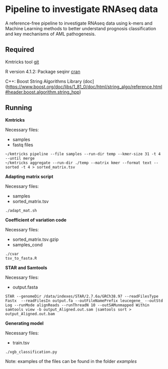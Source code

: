 # Pipeline to investigate RNAseq data

A reference-free pipeline to investigate RNAseq data using k-mers and Machine Learning methods to better understand prognosis classification and key mechanisms of AML pathogenesis.

## Required
Kmtricks tool [git](<https://github.com/tlemane/kmtricks/>)

R version 4.1.2: Package seqinr [cran](<https://cran.r-project.org/web/packages/seqinr/index.html>)

C++: Boost String Algorithms Library (doc](<https://www.boost.org/doc/libs/1_81_0/doc/html/string_algo/reference.html#header.boost.algorithm.string_hpp>)


## Running
**Kmtricks**

Necessary files:
- samples
- fastq files

```
~/kmtricks pipeline --file samples --run-dir temp --kmer-size 31 -t 4 --until merge
~/kmtricks aggregate --run-dir ./temp --matrix kmer --format text --sorted -t 4 > sorted_matrix.tsv
```

**Adapting matrix script**

Necessary files:
- samples
- sorted_matrix.tsv
```
./adapt_mat.sh
```

**Coefficient of variation code**

Necessary files:
- sorted_matrix.tsv.gzip
- samples_cond
```
./cvar
tsv_to_fasta.R
```

**STAR and Samtools**

Necessary files:
- output.fasta
```
STAR --genomeDir /data/indexes/STAR/2.7.6a/GRCh38.97 --readFilesType Fastx  --readFilesIn output.fa --outFileNamePrefix leucegene_ --outStd Log --runMode alignReads --runThreadN 10 --outSAMunmapped Within
samtools view -b output_Aligned.out.sam |samtools sort > output_Aligned.out.bam	
```

**Generating model**

Necessary files:
- train.tsv
```
./xgb_classification.py
```



Note: examples of the files can be found in the folder *examples*
